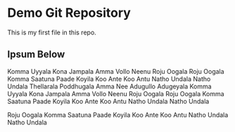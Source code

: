 # Demo Git Repository

This is my first file in this repo.

## Ipsum Below

Komma Uyyala Kona Jampala
Amma Vollo Neenu Roju Oogala
Roju Oogala
Komma Saatuna Paade Koyila
Koo Ante Koo Antu
Natho Undala Natho Undala
Thellarala Poddhugala
Amma Nee Adugullo Adugeyala
Komma Uyyala Kona Jampala
Amma Vollo Neenu Roju Oogala
Roju Oogala
Komma Saatuna Paade Koyila
Koo Ante Koo Antu
Natho Undala Natho Undala

Roju Oogala
Komma Saatuna Paade Koyila
Koo Ante Koo Antu
Natho Undala Natho Undala
